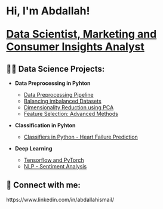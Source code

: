 <h1>Hi, I'm Abdallah! 

  <a href="https://www.linkedin.com/in/abdallahismail/"> Data Scientist, Marketing and Consumer Insights Analyst </a>

<h2>👨‍💻 Data Science Projects:</h2>

- <b> Data Preprocessing in Pyhton </b>
  - [Data Preprocessing Pipeline](https://github.com/abdallahoismail/Data-Preprocessing/blob/main/preprocessing%20pipeline.ipynb)
  - [Balancing imbalanced Datasets](https://github.com/abdallahoismail/Data-Preprocessing/blob/main/handling%20imbalaced%20data%20SMOTE.ipynb)
  - [Dimensionality Reduction using PCA](https://github.com/abdallahoismail/Data-Preprocessing/blob/main/PCA.ipynb)
  - [Feature Selection: Advanced Methods](https://github.com/abdallahoismail/Data-Preprocessing/blob/main/feature%20selection.ipynb)
    
- <b> Classification in Pyhton </b>
  - [Classifiers in Python - Heart Failure Prediction](https://github.com/abdallahoismail/Classification/blob/main/Binary_classification_models.ipynb)

- <b> Deep Learning </b>
  - [Tensorflow and PyTorch](https://github.com/abdallahoismail/Deep-Learning)
  - [NLP - Sentiment Analysis](https://github.com/abdallahoismail/Deep-Learning)

<h2> 🤳 Connect with me:</h2>
https://www.linkedin.com/in/abdallahismail/

<!--
**joshmadakor1/joshmadakor1** is a ✨ _special_ ✨ repository because its `README.md` (this file) appears on your GitHub profile.

Here are some ideas to get you started:

- 🔭 I’m currently working on ...
- 🌱 I’m currently learning ...
- 👯 I’m looking to collaborate on ...
- 🤔 I’m looking for help with ...
- 💬 Ask me about ...
- 📫 How to reach me: ...
- 😄 Pronouns: ...
- ⚡ Fun fact: ...
-->
